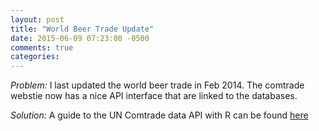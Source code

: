 ```yaml
---
layout: post
title: "World Beer Trade Update"
date: 2015-06-09 07:23:00 -0500
comments: true
categories:
---
```



*Problem:* I last updated the world beer trade in Feb 2014. The comtrade webstie now has a nice API interface that are linked to the databases.

*Solution:* A guide to the UN Comtrade data API with R can be found [here](http://comtrade.un.org/data/Doc/api/ex/r)
